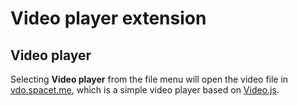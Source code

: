 # Video player extension

## Video player

Selecting **Video player** from the file menu will open the video file in [vdo.spacet.me](https://vdo.spacet.me), which is a simple video player based on [Video.js](https://videojs.com/).
